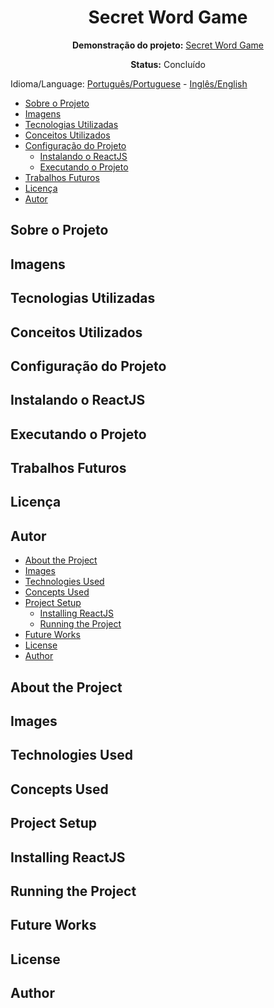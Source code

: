 <h1 align="center">Secret Word Game</h1>
<p align="center"><strong>Demonstração do projeto:</strong> <a href="https://matheusdefarias.github.io/reactjs-secret-word-game/">Secret Word Game</a></p>
<p align="center"><strong>Status:</strong> Concluído</p>

Idioma/Language: <a href="#portuguese">Português/Portuguese</a> - <a href="#english">Inglês/English</a>
<div id="portuguese"></div>

- [Sobre o Projeto](#sobre-o-projeto)
- [Imagens](#imagens)
- [Tecnologias Utilizadas](#tecnologias-utilizadas)
- [Conceitos Utilizados](#conceitos-utilizados)
- [Configuração do Projeto](#configuração-do-projeto)
    - [Instalando o ReactJS](#instalando-o-reactjs)
    - [Executando o Projeto](#executando-o-projeto)
- [Trabalhos Futuros](#trabalhos-futuros)
- [Licença](#licença)
- [Autor](#autor)

## Sobre o Projeto

## Imagens

## Tecnologias Utilizadas

## Conceitos Utilizados

## Configuração do Projeto

## Instalando o ReactJS

## Executando o Projeto

## Trabalhos Futuros

## Licença

## Autor

<div id="english"></div>

- [About the Project](#about-the-project)
- [Images](#images)
- [Technologies Used](#technologies-used)
- [Concepts Used](#concepts-used)
- [Project Setup](#project-setup)
    - [Installing ReactJS](#installing-reactjs)
    - [Running the Project](#running-the-project)
- [Future Works](#future-works)
- [License](#license)
- [Author](#author)

## About the Project

## Images

## Technologies Used

## Concepts Used

## Project Setup

## Installing ReactJS

## Running the Project

## Future Works

## License

## Author


